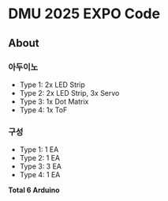 # DMU 2025 EXPO Code

## About
### 아두이노
- Type 1: 2x LED Strip
- Type 2: 2x LED Strip, 3x Servo
- Type 3: 1x Dot Matrix
- Type 4: 1x ToF

### 구성
- Type 1: 1 EA
- Type 2: 1 EA
- Type 3: 3 EA
- Type 4: 1 EA

**Total 6 Arduino**
